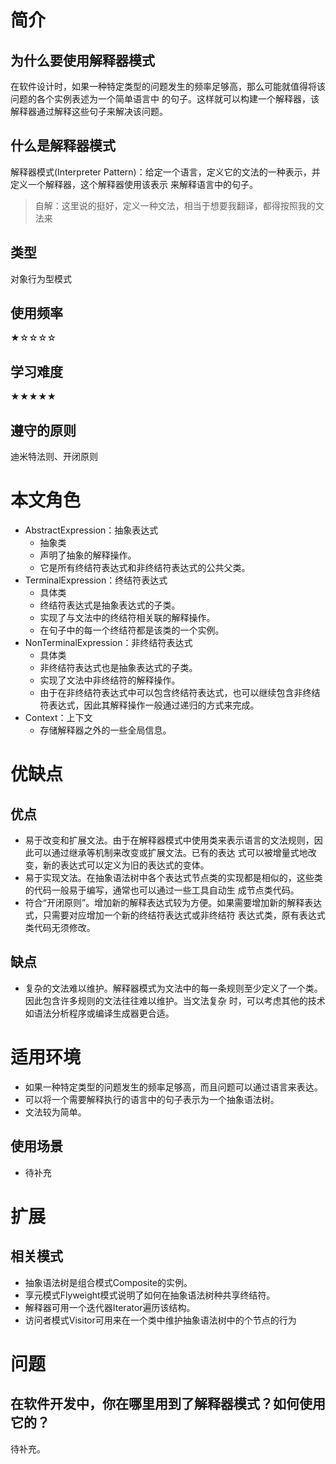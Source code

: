 # 简介
## 为什么要使用解释器模式
在软件设计时，如果一种特定类型的问题发生的频率足够高，那么可能就值得将该问题的各个实例表述为一个简单语言中
的句子。这样就可以构建一个解释器，该解释器通过解释这些句子来解决该问题。
## 什么是解释器模式
解释器模式(Interpreter Pattern)：给定一个语言，定义它的文法的一种表示，并定义一个解释器，这个解释器使用该表示
来解释语言中的句子。
> 自解：这里说的挺好，定义一种文法，相当于想要我翻译，都得按照我的文法来
## 类型
对象行为型模式
## 使用频率
★☆☆☆☆
## 学习难度
★★★★★
## 遵守的原则
迪米特法则、开闭原则
# 本文角色
- AbstractExpression：抽象表达式 
    - 抽象类
    - 声明了抽象的解释操作。
    - 它是所有终结符表达式和非终结符表达式的公共父类。
- TerminalExpression：终结符表达式 
    - 具体类
    - 终结符表达式是抽象表达式的子类。
    - 实现了与文法中的终结符相关联的解释操作。
    - 在句子中的每一个终结符都是该类的一个实例。
- NonTerminalExpression：非终结符表达式 
    - 具体类
    - 非终结符表达式也是抽象表达式的子类。
    - 实现了文法中非终结符的解释操作。
    - 由于在非终结符表达式中可以包含终结符表达式，也可以继续包含非终结符表达式，因此其解释操作一般通过递归的方式来完成。
- Context：上下文 
    - 存储解释器之外的一些全局信息。
# 优缺点
## 优点
- 易于改变和扩展文法。由于在解释器模式中使用类来表示语言的文法规则，因此可以通过继承等机制来改变或扩展文法。已有的表达
    式可以被增量式地改变，新的表达式可以定义为旧的表达式的变体。
- 易于实现文法。在抽象语法树中各个表达式节点类的实现都是相似的，这些类的代码一般易于编写，通常也可以通过一些工具自动生
    成节点类代码。
- 符合“开闭原则”。增加新的解释表达式较为方便。如果需要增加新的解释表达式，只需要对应增加一个新的终结符表达式或非终结符
    表达式类，原有表达式类代码无须修改。

## 缺点
- 复杂的文法难以维护。解释器模式为文法中的每一条规则至少定义了一个类。因此包含许多规则的文法往往难以维护。当文法复杂
    时，可以考虑其他的技术如语法分析程序或编译生成器更合适。
# 适用环境
- 如果一种特定类型的问题发生的频率足够高，而且问题可以通过语言来表达。
- 可以将一个需要解释执行的语言中的句子表示为一个抽象语法树。
- 文法较为简单。
## 使用场景
- 待补充
# 扩展
## 相关模式
- 抽象语法树是组合模式Composite的实例。
- 享元模式Flyweight模式说明了如何在抽象语法树种共享终结符。
- 解释器可用一个迭代器Iterator遍历该结构。
- 访问者模式Visitor可用来在一个类中维护抽象语法树中的个节点的行为
# 问题
## 在软件开发中，你在哪里用到了解释器模式？如何使用它的？
待补充。